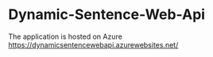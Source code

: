 # Dynamic-Sentence-Web-Api
The application is hosted on Azure
https://dynamicsentencewebapi.azurewebsites.net/
